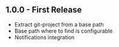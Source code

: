 ## 1.0.0 - First Release
* Extract git-project from a base path
* Base path where to find is configurable
* Notifications integration
